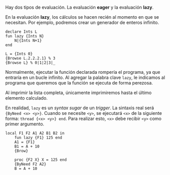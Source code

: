 Hay dos tipos de evaluación. La evaluación **eager** y la evaluación **lazy**.

En la evaluación **lazy**, los cálculos se hacen recién al momento en que se necesitan. Por ejemplo, podremos crear un generador de enteros infinito.

```Oz
declare Ints L
fun lazy {Ints N}
	N|{Ints N+1}
end

L = {Ints 0}
{Browse L.2.2.2.1} % 3
{Browse L} % 0|1|2|3|_
```

Normalmente, ejecutar la función declarada rompería el programa, ya que entraría en un bucle infinito. Al agregar la palabra clave `lazy`, le indicamos al programa que queremos que la función se ejecuta de forma perezosa.

Al imprimir la lista completa, únicamente imprimiremos hasta el último elemento calculado.

En realidad, `lazy` es un *syntax sugar* de un *trigger*. La sintaxis real será `{ByNeed <x> <y>}`. Cuando se necesite `<y>`, se ejecutará `<x>` de la siguiente forma: `thread {<x> <y>} end`. Para realizar esto, `<x>` debe recibir `<y>` como primer argumento.

```Oz
local F1 F2 A1 A2 B1 B2 in
	fun lazy {F1} 125 end
	A1 = {F1}
	B1 = A + 10
	{Brow}
	
	proc {F2 X} X = 125 end
	{ByNeed F2 A2}
	B = A + 10
	
```
